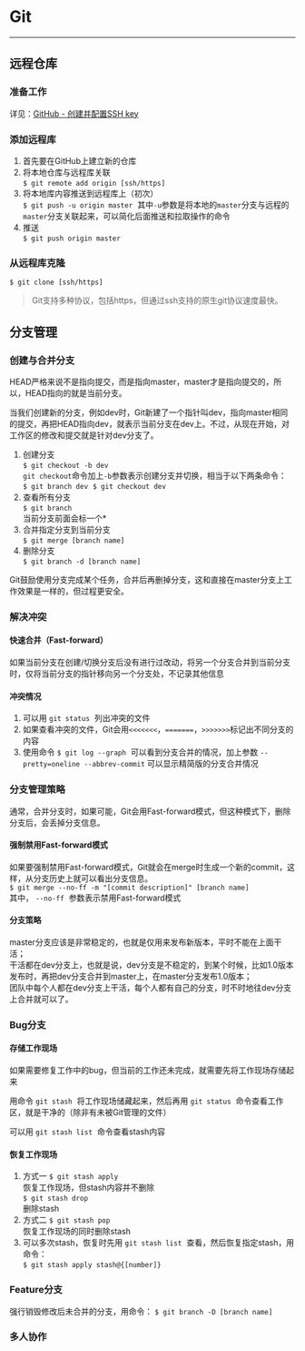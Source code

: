 # Git
---
## 远程仓库

### 准备工作
详见：[GitHub - 创建并配置SSH key](https://help.github.com/articles/connecting-to-github-with-ssh/)

### 添加远程库
1. 首先要在GitHub上建立新的仓库
2. 将本地仓库与远程库关联  
<font face = "Courier New"> `$ git remote add origin [ssh/https]` </font>
3. 将本地库内容推送到远程库上（初次）  
<font face = "Courier New"> `$ git push -u origin master` </font>
其中`-u`参数是将本地的`master`分支与远程的`master`分支关联起来，可以简化后面推送和拉取操作的命令
4. 推送  
<font face = "Courier New"> `$ git push origin master` </font>

### 从远程库克隆
<font face = "Courier New"> `$ git clone [ssh/https]` </font>

> Git支持多种协议，包括https，但通过ssh支持的原生git协议速度最快。

## 分支管理

### 创建与合并分支
HEAD严格来说不是指向提交，而是指向master，master才是指向提交的，所以，HEAD指向的就是当前分支。

当我们创建新的分支，例如dev时，Git新建了一个指针叫dev，指向master相同的提交，再把HEAD指向dev，就表示当前分支在dev上。不过，从现在开始，对工作区的修改和提交就是针对dev分支了。

1. 创建分支  
<font face = "Courier New"> `$ git checkout -b dev` </font>  
`git checkout`命令加上`-b`参数表示创建分支并切换，相当于以下两条命令：  
<font face = "Courier New"> `$ git branch dev` </font>
<font face = "Courier New"> `$ git checkout dev` </font>
2. 查看所有分支  
<font face = "Courier New"> `$ git branch` </font>  
当前分支前面会标一个*
3. 合并指定分支到当前分支  
<font face = "Courier New"> `$ git merge [branch name]` </font>
4. 删除分支  
<font face = "Courier New"> `$ git branch -d [branch name]` </font>

Git鼓励使用分支完成某个任务，合并后再删掉分支，这和直接在master分支上工作效果是一样的，但过程更安全。

### 解决冲突
#### 快速合并（Fast-forward）
如果当前分支在创建/切换分支后没有进行过改动，将另一个分支合并到当前分支时，仅将当前分支的指针移向另一个分支处，不记录其他信息

#### 冲突情况
1. 可以用 <font face = "Courier New"> `git status` </font> 列出冲突的文件
2. 如果查看冲突的文件，Git会用`<<<<<<<`，`=======`，`>>>>>>>`标记出不同分支的内容
3. 使用命令
<font face = "Courier New"> `$ git log --graph` </font>
可以看到分支合并的情况，加上参数
<font face = "Courier New"> `--pretty=oneline --abbrev-commit`</font>
可以显示精简版的分支合并情况

### 分支管理策略
通常，合并分支时，如果可能，Git会用Fast-forward模式，但这种模式下，删除分支后，会丢掉分支信息。

#### 强制禁用Fast-forward模式
如果要强制禁用Fast-forward模式，Git就会在merge时生成一个新的commit，这样，从分支历史上就可以看出分支信息。  
<font face = "Courier New"> `$ git merge --no-ff -m "[commit description]" [branch name]` </font>  
其中， <font face = "Courier New"> `--no-ff` </font> 参数表示禁用Fast-forward模式

#### 分支策略
master分支应该是非常稳定的，也就是仅用来发布新版本，平时不能在上面干活；  
干活都在dev分支上，也就是说，dev分支是不稳定的，到某个时候，比如1.0版本发布时，再把dev分支合并到master上，在master分支发布1.0版本；  
团队中每个人都在dev分支上干活，每个人都有自己的分支，时不时地往dev分支上合并就可以了。

### Bug分支
#### 存储工作现场
如果需要修复工作中的bug，但当前的工作还未完成，就需要先将工作现场存储起来  

用命令 <font face = "Courier New"> `git stash` </font> 将工作现场储藏起来，然后再用 <font face = "Courier New"> `git status` </font> 命令查看工作区，就是干净的（除非有未被Git管理的文件）

可以用 <font face = "Courier New"> `git stash list` </font> 命令查看stash内容

#### 恢复工作现场
1. 方式一
<font face = "Courier New"> `$ git stash apply` </font>  
恢复工作现场，但stash内容并不删除  
<font face = "Courier New"> `$ git stash drop` </font>  
删除stash  
2. 方式二
<font face = "Courier New"> `$ git stash pop` </font>  
恢复工作现场的同时删除stash  
3. 可以多次stash，恢复时先用 <font face = "Courier New"> `git stash list` </font> 查看，然后恢复指定stash，用命令：  
<font face = "Courier New"> `$ git stash apply stash@{[number]}` </font>

### Feature分支
强行销毁修改后未合并的分支，用命令：
<font face = "Courier New"> `$ git branch -D [branch name]` </font>

### 多人协作
